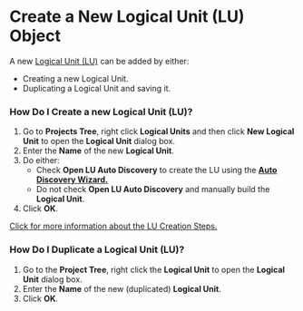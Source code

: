# Create a New Logical Unit (LU) Object

A new [Logical Unit (LU)](https://github.com/k2view-academy/K2View-Academy/blob/master/articles/03_logical_units/01_LU_overview.md) can be added by either:
* Creating a new Logical Unit.
* Duplicating a Logical Unit and saving it. 

### How Do I Create a new Logical Unit (LU)?
1. Go to **Projects Tree**, right click **Logical Units** and then click **New Logical Unit** to open the **Logical Unit** dialog box. 
2. Enter the **Name** of the new **Logical Unit**. 
3. Do either: 
    * Check **Open LU Auto Discovery** to create the LU using the [**Auto Discovery Wizard.**](https://github.com/k2view-academy/K2View-Academy/blob/master/articles/03_logical_units/06_auto_discovery_wizard.md) 
    * Do not check **Open LU Auto Discovery** and manually build the **Logical Unit**. 
4. Click **OK**.

[Click for more information about the LU Creation Steps.](https://github.com/k2view-academy/K2View-Academy/blob/master/articles/03_logical_units/02_create_a_logical_unit_flow.md)


### How Do I Duplicate a Logical Unit (LU)?
1. Go to the **Project Tree**, right click the **Logical Unit** to open the **Logical Unit** dialog box. 
2. Enter the **Name** of the new (duplicated) **Logical Unit**. 
3. Click **OK**.  
